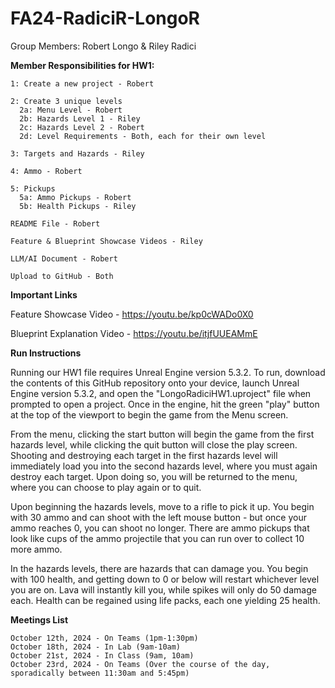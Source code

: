 # FA24-RadiciR-LongoR

Group Members: Robert Longo & Riley Radici

**Member Responsibilities for HW1:**
  
    1: Create a new project - Robert
  
    2: Create 3 unique levels
      2a: Menu Level - Robert
      2b: Hazards Level 1 - Riley
      2c: Hazards Level 2 - Robert
      2d: Level Requirements - Both, each for their own level
  
    3: Targets and Hazards - Riley
  
    4: Ammo - Robert
  
    5: Pickups
      5a: Ammo Pickups - Robert
      5b: Health Pickups - Riley

    README File - Robert

    Feature & Blueprint Showcase Videos - Riley

    LLM/AI Document - Robert

    Upload to GitHub - Both

**Important Links**

  Feature Showcase Video - https://youtu.be/kp0cWADo0X0
  
  Blueprint Explanation Video - https://youtu.be/itjfUUEAMmE

**Run Instructions**

  Running our HW1 file requires Unreal Engine version 5.3.2. To run, download the contents of this GitHub repository onto your device, launch Unreal Engine version 5.3.2, and open the "LongoRadiciHW1.uproject" file when prompted to open a project. Once in the engine, hit the green "play" button at the top of the viewport to begin the game from the Menu screen. 
  
  From the menu, clicking the start button will begin the game from the first hazards level, while clicking the quit button will close the play screen. Shooting and destroying each target in the first hazards level will immediately load you into the second hazards level, where you must again destroy each target. Upon doing so, you will be returned to the menu, where you can choose to play again or to quit.

  Upon beginning the hazards levels, move to a rifle to pick it up. You begin with 30 ammo and can shoot with the left mouse button - but once your ammo reaches 0, you can shoot no longer. There are ammo pickups that look like cups of the ammo projectile that you can run over to collect 10 more ammo. 
  
  In the hazards levels, there are hazards that can damage you. You begin with 100 health, and getting down to 0 or below will restart whichever level you are on. Lava will instantly kill you, while spikes will only do 50 damage each. Health can be regained using life packs, each one yielding 25 health.

**Meetings List**

    October 12th, 2024 - On Teams (1pm-1:30pm)
    October 18th, 2024 - In Lab (9am-10am)
    October 21st, 2024 - In Class (9am, 10am)
    October 23rd, 2024 - On Teams (Over the course of the day, sporadically between 11:30am and 5:45pm)
